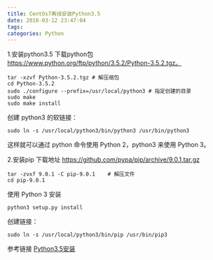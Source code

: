 ```yaml
---
title: CentOs7离线安装Python3.5
date: 2018-03-12 23:47:04
tags:
categories: Python
---
```


1.安装python3.5
下载python包
https://www.python.org/ftp/python/3.5.2/Python-3.5.2.tgz。

```
tar -xzvf Python-3.5.2.tgz # 解压缩包
cd Python-3.5.2
sudo ./configure --prefix=/usr/local/python3 # 指定创建的目录
sudo make
sudo make install
```

创建 python3 的软链接：

```
sudo ln -s /usr/local/python3/bin/python3 /usr/bin/python3
```

这样就可以通过 python 命令使用 Python 2，python3 来使用 Python 3。

2.安装pip
下载地址
https://github.com/pypa/pip/archive/9.0.1.tar.gz

```
tar -zvxf 9.0.1 -C pip-9.0.1    # 解压文件
cd pip-9.0.1
```

使用 Python 3 安装

```
python3 setup.py install
```

创建链接：

```
sudo ln -s /usr/local/python3/bin/pip /usr/bin/pip3
```

参考链接
[Python3.5安装](http://notes.ehlxr.top/2017/01/07/CentOS-7-%E5%AE%89%E8%A3%85-Python3%E3%80%81pip3/#2-1-yum-%E5%AE%89%E8%A3%85)